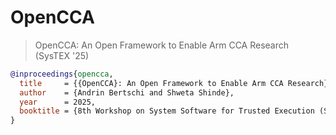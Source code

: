 # OpenCCA
>
> OpenCCA: An Open Framework to Enable Arm CCA Research  
> (SysTEX '25)  

```bibtex
@inproceedings{opencca,
  title     = {{OpenCCA}: An Open Framework to Enable Arm CCA Research},
  author    = {Andrin Bertschi and Shweta Shinde},
  year      = 2025,
  booktitle = {8th Workshop on System Software for Trusted Execution (SysTEX 2025)},
}
```

